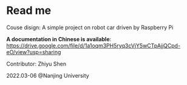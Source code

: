 # Read me

Couse disign: A simple project on robot car driven by Raspberry Pi

**A documentation in Chinese is available**: https://drive.google.com/file/d/1a1oqm3PH5ryq3cVjY5wCTpAjjQCpd-eO/view?usp=sharing

Contributor: Zhiyu Shen

2022.03-06 @Nanjing University
